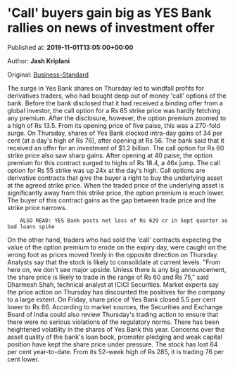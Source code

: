 
# 'Call' buyers gain big as YES Bank rallies on news of investment offer

Published at: **2019-11-01T13:05:00+00:00**

Author: **Jash Kriplani**

Original: [Business-Standard](https://www.business-standard.com/article/markets/call-buyers-gain-big-as-yes-bank-rallies-on-news-of-investment-offer-119110101160_1.html)

The surge in Yes Bank shares on Thursday led to windfall profits for derivatives traders, who had bought deep out of money 'call' options of the bank.
Before the bank disclosed that it had received a binding offer from a global investor, the call option for a Rs 65 strike price was hardly fetching any premium. After the disclosure, however, the option premium zoomed to a high of Rs 13.5. From its opening price of five paise, this was a 270-fold surge.
On Thursday, shares of Yes Bank clocked intra-day gains of 34 per cent (at a day's high of Rs 76), after opening at Rs 56. The bank said that it received an offer for an investment of $1.2 billion. The call option for Rs 60 strike price also saw sharp gains. After opening at 40 paise, the option premium for this contract surged to highs of Rs 18.4, a 46x jump. The call option for Rs 55 strike was up 24x at the day's high.
Call options are derivative contracts that give the buyer a right to buy the underlying asset at the agreed strike price. When the traded price of the underlying asset is significantly away from this strike price, the option premium is much lower. The buyer of this contract gains as the gap between trade price and the strike price narrows.

        ALSO READ: YES Bank posts net loss of Rs 629 cr in Sept quarter as bad loans spike
      
On the other hand, traders who had sold the 'call' contracts expecting the value of the option premium to erode on the expiry day, were caught on the wrong foot as prices moved firmly in the opposite direction on Thursday.
Analysts say that the stock is likely to consolidate at current levels.
"From here on, we don't see major upside. Unless there is any big announcement, the share price is likely to trade in the range of Rs 60 and Rs 75," said Dharmesh Shah, technical analyst at ICICI Securities.
Market experts say the price action on Thursday has discounted the positives for the company to a large extent. On Friday, share price of Yes Bank closed 5.5 per cent lower to Rs 66. According to market sources, the Securities and Exchange Board of India could also review Thursday's trading action to ensure that there were no serious violations of the regulatory norms.
There has been heightened volatility in the shares of Yes Bank this year. Concerns over the asset quality of the bank's loan book, promoter pledging and weak capital position have kept the share price under pressure. The stock has lost 64 per cent year-to-date. From its 52-week high of Rs 285, it is trading 76 per cent lower.
